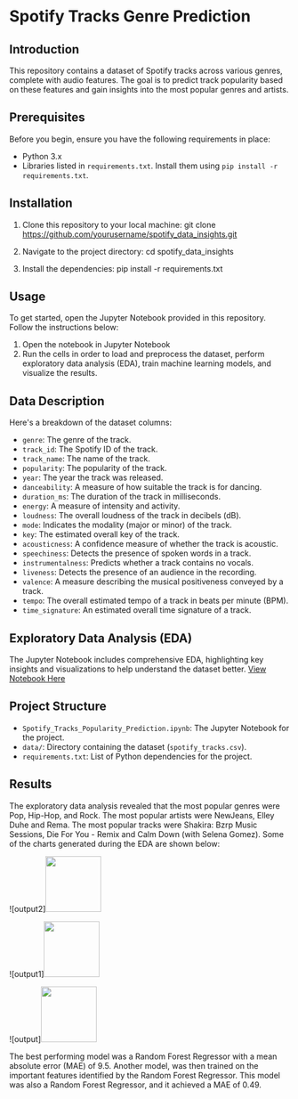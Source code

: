 # Spotify Tracks Genre Prediction

## Introduction

This repository contains a dataset of Spotify tracks across various genres, complete with audio features. The goal is to predict track popularity based on these features and gain insights into the most popular genres and artists.

## Prerequisites

Before you begin, ensure you have the following requirements in place:

- Python 3.x
- Libraries listed in `requirements.txt`. Install them using `pip install -r requirements.txt`.

## Installation

1. Clone this repository to your local machine:
   git clone https://github.com/yourusername/spotify_data_insights.git

2. Navigate to the project directory:
   cd spotify_data_insights

3. Install the dependencies:
   pip install -r requirements.txt

## Usage

To get started, open the Jupyter Notebook provided in this repository. Follow the instructions below:

1. Open the notebook in Jupyter Notebook
2. Run the cells in order to load and preprocess the dataset, perform exploratory data analysis (EDA), train machine learning models, and visualize the results.

## Data Description

Here's a breakdown of the dataset columns:

- `genre`: The genre of the track.
- `track_id`: The Spotify ID of the track.
- `track_name`: The name of the track.
- `popularity`: The popularity of the track.
- `year`: The year the track was released.
- `danceability`: A measure of how suitable the track is for dancing.
- `duration_ms`: The duration of the track in milliseconds.
- `energy`: A measure of intensity and activity.
- `loudness`: The overall loudness of the track in decibels (dB).
- `mode`: Indicates the modality (major or minor) of the track.
- `key`: The estimated overall key of the track.
- `acousticness`: A confidence measure of whether the track is acoustic.
- `speechiness`: Detects the presence of spoken words in a track.
- `instrumentalness`: Predicts whether a track contains no vocals.
- `liveness`: Detects the presence of an audience in the recording.
- `valence`: A measure describing the musical positiveness conveyed by a track.
- `tempo`: The overall estimated tempo of a track in beats per minute (BPM).
- `time_signature`: An estimated overall time signature of a track.

## Exploratory Data Analysis (EDA)

The Jupyter Notebook includes comprehensive EDA, highlighting key insights and visualizations to help understand the dataset better. [View Notebook Here](https://nbviewer.org/github/Abstract-Dex/spotify_data_insights/blob/main/main.ipynb)

## Project Structure

- `Spotify_Tracks_Popularity_Prediction.ipynb`: The Jupyter Notebook for the project.
- `data/`: Directory containing the dataset (`spotify_tracks.csv`).
- `requirements.txt`: List of Python dependencies for the project.

## Results

The exploratory data analysis revealed that the most popular genres were Pop, Hip-Hop, and Rock. The most popular artists were NewJeans, Elley Duhe and Rema. The most popular tracks were Shakira: Bzrp Music Sessions, Die For You - Remix and Calm Down (with Selena Gomez).
Some of the charts generated during the EDA are shown below:

![output2]<img src="https://github.com/Abstract-Dex/spotify_data_insights/assets/90722648/cb84710a-fd7c-4a30-9bd2-1453558feb97" width="100" height="100">

![output1]<img src="https://github.com/Abstract-Dex/spotify_data_insights/assets/90722648/15f496b4-d3e2-4da6-8f72-143275ffc7a7" width="100" height="100">

![output]<img src="https://github.com/Abstract-Dex/spotify_data_insights/assets/90722648/a97aa1e8-5ef5-4e1e-83d4-515fe599d1fd" width="100" height="100">

The best performing model was a Random Forest Regressor with a mean absolute error (MAE) of 9.5. Another model, was then trained on the important features identified by the Random Forest Regressor. This model was also a Random Forest Regressor, and it achieved a MAE of 0.49.
